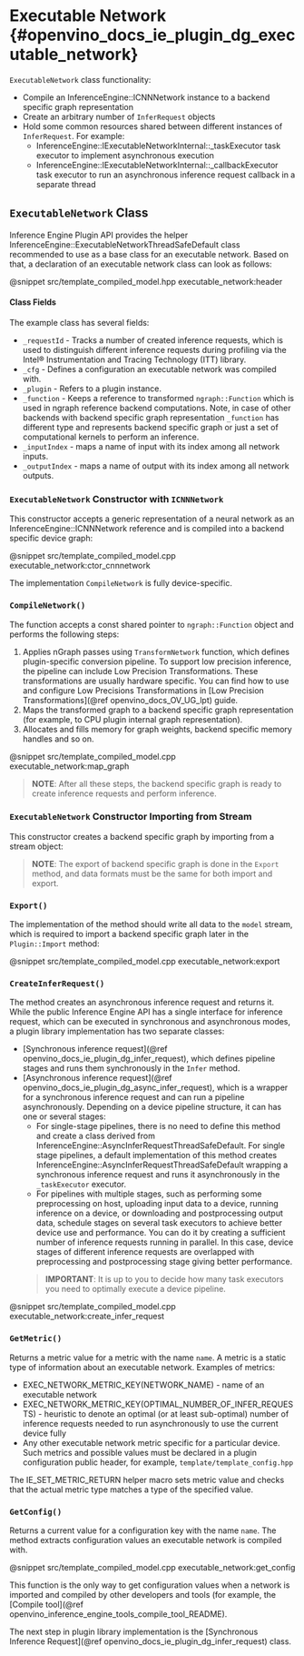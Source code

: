# Executable Network {#openvino_docs_ie_plugin_dg_executable_network}

`ExecutableNetwork` class functionality:
- Compile an InferenceEngine::ICNNNetwork instance to a backend specific graph representation
- Create an arbitrary number of `InferRequest` objects
- Hold some common resources shared between different instances of `InferRequest`. For example:
	- InferenceEngine::IExecutableNetworkInternal::_taskExecutor task executor to implement asynchronous execution
	- InferenceEngine::IExecutableNetworkInternal::_callbackExecutor task executor to run an asynchronous inference request callback in a separate thread

`ExecutableNetwork` Class
------------------------

Inference Engine Plugin API provides the helper InferenceEngine::ExecutableNetworkThreadSafeDefault class recommended to use as a base class for an executable network. Based on that, a declaration of an executable network class can look as follows: 

@snippet src/template_compiled_model.hpp executable_network:header

#### Class Fields

The example class has several fields:

- `_requestId` - Tracks a number of created inference requests, which is used to distinguish different inference requests during profiling via the Intel® Instrumentation and Tracing Technology (ITT) library.
- `_cfg` - Defines a configuration an executable network was compiled with.
- `_plugin` - Refers to a plugin instance.
- `_function` - Keeps a reference to transformed `ngraph::Function` which is used in ngraph reference backend computations. Note, in case of other backends with backend specific graph representation `_function` has different type and represents backend specific graph or just a set of computational kernels to perform an inference.
- `_inputIndex` - maps a name of input with its index among all network inputs.
- `_outputIndex` - maps a name of output with its index among all network outputs.

### `ExecutableNetwork` Constructor with `ICNNNetwork`

This constructor accepts a generic representation of a neural network as an InferenceEngine::ICNNNetwork reference and is compiled into a backend specific device graph:

@snippet src/template_compiled_model.cpp executable_network:ctor_cnnnetwork

The implementation `CompileNetwork` is fully device-specific.

### `CompileNetwork()`

The function accepts a const shared pointer to `ngraph::Function` object and performs the following steps:

1. Applies nGraph passes using `TransformNetwork` function, which defines plugin-specific conversion pipeline. To support low precision inference, the pipeline can include Low Precision Transformations. These transformations are usually hardware specific. You can find how to use and configure Low Precisions Transformations in [Low Precision Transformations](@ref openvino_docs_OV_UG_lpt) guide.
2. Maps the transformed graph to a backend specific graph representation (for example, to CPU plugin internal graph representation).
3. Allocates and fills memory for graph weights, backend specific memory handles and so on.

@snippet src/template_compiled_model.cpp executable_network:map_graph

> **NOTE**: After all these steps, the backend specific graph is ready to create inference requests and perform inference.

### `ExecutableNetwork` Constructor Importing from Stream

This constructor creates a backend specific graph by importing from a stream object:

> **NOTE**: The export of backend specific graph is done in the `Export` method, and data formats must be the same for both import and export.

### `Export()`

The implementation of the method should write all data to the `model` stream, which is required to import a backend specific graph later in the `Plugin::Import` method:

@snippet src/template_compiled_model.cpp executable_network:export

### `CreateInferRequest()`

The method creates an asynchronous inference request and returns it. While the public Inference Engine API has a single interface for inference request, which can be executed in synchronous and asynchronous modes, a plugin library implementation has two separate classes:

- [Synchronous inference request](@ref openvino_docs_ie_plugin_dg_infer_request), which defines pipeline stages and runs them synchronously in the `Infer` method.
- [Asynchronous inference request](@ref openvino_docs_ie_plugin_dg_async_infer_request), which is a wrapper for a synchronous inference request and can run a pipeline asynchronously. Depending on a device pipeline structure, it can has one or several stages:
   - For single-stage pipelines, there is no need to define this method and create a class derived from InferenceEngine::AsyncInferRequestThreadSafeDefault. For single stage pipelines, a default implementation of this method creates InferenceEngine::AsyncInferRequestThreadSafeDefault wrapping a synchronous inference request and runs it asynchronously in the `_taskExecutor` executor.
   - For pipelines with multiple stages, such as performing some preprocessing on host, uploading input data to a device, running inference on a device, or downloading and postprocessing output data, schedule stages on several task executors to achieve better device use and performance. You can do it by creating a sufficient number of inference requests running in parallel. In this case, device stages of different inference requests are overlapped with preprocessing and postprocessing stage giving better performance.
   > **IMPORTANT**: It is up to you to decide how many task executors you need to optimally execute a device pipeline.

@snippet src/template_compiled_model.cpp executable_network:create_infer_request

### `GetMetric()`

Returns a metric value for a metric with the name `name`.  A metric is a static type of information about an executable network. Examples of metrics:

- EXEC_NETWORK_METRIC_KEY(NETWORK_NAME) - name of an executable network
- EXEC_NETWORK_METRIC_KEY(OPTIMAL_NUMBER_OF_INFER_REQUESTS) - heuristic to denote an optimal (or at least sub-optimal) number of inference requests needed to run asynchronously to use the current device fully
- Any other executable network metric specific for a particular device. Such metrics and possible values must be declared in a plugin configuration public header, for example, `template/template_config.hpp`

The IE_SET_METRIC_RETURN helper macro sets metric value and checks that the actual metric type matches a type of the specified value.

### `GetConfig()`

Returns a current value for a configuration key with the name `name`. The method extracts configuration values an executable network is compiled with.

@snippet src/template_compiled_model.cpp executable_network:get_config

This function is the only way to get configuration values when a network is imported and compiled by other developers and tools (for example, the [Compile tool](@ref openvino_inference_engine_tools_compile_tool_README).

The next step in plugin library implementation is the [Synchronous Inference Request](@ref openvino_docs_ie_plugin_dg_infer_request) class.
